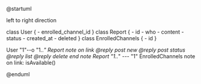 @startuml

left to right direction

class User {
	- enrolled_channel_id
}
class Report {
	- id
	- who
	- content
	- status
	- created_at
	- deleted
}
class EnrolledChannels {
	- id
}

User "1"--o "1..*" Report
note on link
	@reply post new
	@reply post status
	@reply list
	@reply delete
end note
Report "1..*" --- "1" EnrolledChannels
note on link: isAvailable()

@enduml
